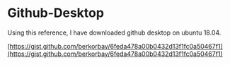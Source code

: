 # Github-Desktop

Using this reference, I have downloaded github desktop on ubuntu 18.04.

[https://gist.github.com/berkorbay/6feda478a00b0432d13f1fc0a50467f1](https://gist.github.com/berkorbay/6feda478a00b0432d13f1fc0a50467f1)
